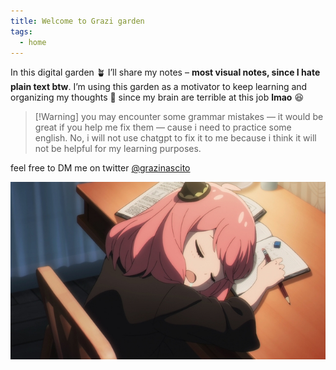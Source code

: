 ```yaml
---
title: Welcome to Grazi garden
tags:
  - home
---
```


In this digital garden 🪴 I’ll share my notes – **most visual notes, since I hate plain text btw**. I’m using this garden as a motivator to keep learning and organizing my thoughts 💭 since my brain are terrible at this job **lmao** 😆

>[!Warning] you may encounter some grammar mistakes — it would be great if you help me fix them — cause i need to practice some english. No, i will not use chatgpt to fix it to me because i think it will not be helpful for my learning purposes.

feel free to DM me on twitter [@grazinascito](https://x.com/Grazinascito)

![anya sleep](./images/Spy-x-Family-Episode-7-Anya-sleeping-on-her-homework.jpg)